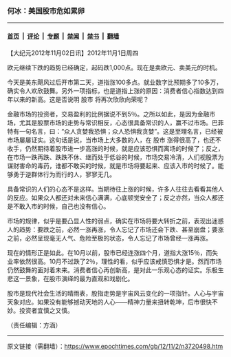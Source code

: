 ### 何冰：美国股市危如累卵

---

#### [首页](../../../..?n3720498) &nbsp;|&nbsp; [评论](../../../../../epoch-comment?n3720498) &nbsp;|&nbsp; [专题](../../../../../epoch-special?n3720498) &nbsp;|&nbsp; [禁闻](../../../../../epoch-news?n3720498) &nbsp;|&nbsp; [禁书](../../../../../books?n3720498) &nbsp;|&nbsp; [翻墙](https://github.com/gfw-breaker/nogfw/blob/master/README.md?n3720498)


<div class="post_content" id="artbody" itemprop="articleBody">
 <!-- article content begin -->
 <p>
  【大纪元2012年11月02日讯】2012年11月1日周四
 </p>
 <p>
  欧元继续下跌的趋势已经确定，起码跌1,000点。现在是卖欧元、卖美元的时机。
 </p>
 <p>
  今天是美东飓风过后开市第二天，道指涨100多点。就业数字比预期多了10多万，确实令人欢欣鼓舞。另外一项指标，也是道指上涨的原因：消费者信心指数达到四年以来的新高。这是否说明
  <ok href="https://www.epochtimes.com/gb/tag/%E8%82%A1%E5%B8%82.html">
   股市
  </ok>
  将再次欣欣向荣呢？
 </p>
 <p>
  金融市场的投资者，交易盈利的比例据说不到5％。之所以如此，是因为金融市场，尤其是股票市场的走势与常识相反，心态很具备常识的人，赢不过市场。巴菲特有一句名言，曰：“众人贪婪我恐惧；众人恐惧我贪婪”。这是至理名言，已经被市场屡屡证实。这句话是说，当市场上大多数的人，在
  <ok href="https://www.epochtimes.com/gb/tag/%E8%82%A1%E5%B8%82.html">
   股市
  </ok>
  涨得很高了，也还不收手，仍然期待着股市进一步高涨的时候，就是应该恐惧而离场的时候了；反之，在市场一跌再跌、跌跌不休、继而处于低谷的时候，市场交易冷清，人们视股票为谋财害命的毒药，谁都不敢买的时候，就是市场将要起来、应该入市的时候了。能够勇于逆群体行为而行的人，寥寥无几。
 </p>
 <p>
  具备常识的人们的心态不是这样。当期待往上涨的时候，许多人往往去看看其他人的反应。如果众人都还对未来信心满满，心底顿觉安全了；反之亦然，当众人都还是不敢入市的时候，自己也没有信心。
 </p>
 <p>
  市场的规律，似乎是要凸显人性的弱点，确实在市场将要大转折之前，表现出迷惑人的趋势：要跌之前，必然一涨再涨，令人忘记了市场还会下跌、甚至崩盘；要涨之前，必然呈现毫无人气、危险至极的状态，令人忘记了市场曾经一涨再涨。
 </p>
 <p>
  现在的情形正是如此。在10月以前，股市已经连涨四个月，道指大涨15％，而失业率依然很高。10月不过跌了2％，理性的看，似乎应该戒慎恐惧才是。然而市场仍然鼓舞的面对着未来。消费者信心再创新高，是对此一乐观心态的证实。乐极生悲这一景象，在股市演绎的最为直观和戏剧化。
 </p>
 <p>
  股市是现代社会生活的晴雨表，股指走势是宇宙风云变化的一项指针。人心与宇宙天象对应。如果没有能够撼动天地的人心——精神力量来扭转乾坤，后市很快不妙。投资者宜慎之又慎。
 </p>
 <p>
  （责任编辑：方涵）
 </p>
 <!-- article content end -->
 <div id="below_article_ad">
 </div>
</div>


---

原文链接（需翻墙）：https://www.epochtimes.com/gb/12/11/2/n3720498.htm